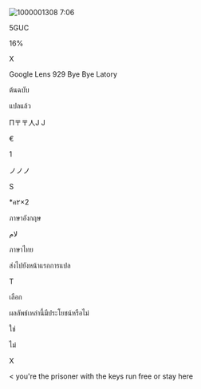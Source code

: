 ![1000001308](https://github.com/user-attachments/assets/39dc7254-3aef-4c54-add6-210189eaf6bb)
7:06

5GUC

16%

X

Google Lens 929 Bye Bye Latory

ต้นฉบับ

แปลแล้ว

П〒〒人J J

€

1

ノノノ

S

*ค۲×2

ภาษาอังกฤษ

لام

ภาษาไทย

ส่งไปยังหน้าแรกการแปล

T

เลือก

ผลลัพธ์เหล่านี้มีประโยชน์หรือไม่

ใช่

ไม่

X

<
you're the prisoner with the keys run free or stay here
